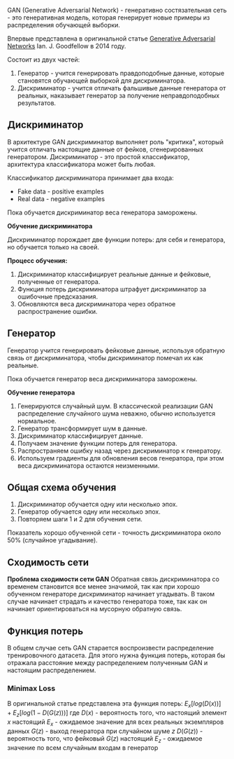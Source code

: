 GAN (Generative Adversarial Network) - генеративно состязательная сеть - это генеративная модель, которая генерирует новые примеры из распределения обучающей выборки.

Впервые представлена в оригинальной статье [Generative Adversarial Networks](https://arxiv.org/abs/1406.2661) Ian. J. Goodfellow в 2014 году. 

Состоит из двух частей:

1. Генератор - учится генерировать правдоподобные данные, которые становятся обучающей выборкой для дискриминатора.
2. Дискриминатор - учится отличать фальшивые данные генератора от реальных, наказывает генератор за получение неправдоподобных результатов.

## Дискриминатор

В архитектуре GAN дискриминатор выполняет роль "критика", который учится отличать настоящие данные от фейков, сгенерированных генератором. Дискриминатор - это простой классификатор, архитектура классификатора может быть любая.

Классификатор дискриминатора принимает два входа:
- Fake data - positive examples
- Real data - negative examples

Пока обучается дискриминатор веса генератора заморожены.

**Обучение дискриминатора**

Дискриминатор порождает две функции потерь: для себя и генератора, но обучается только на своей.

**Процесс обучения:**
1. Дискриминатор классифицирует реальные данные и фейковые, полученные от генератора.
2. Функция потерь дискриминатора штрафует дискриминатор за ошибочные предсказания.
3. Обновляются веса дискриминатора через обратное распространение ошибки.

## Генератор

Генератор учится генерировать фейковые данные, используя обратную связь от дискриминатора, чтобы дискриминатор помечал их как реальные.

Пока обучается генератор веса дискриминатора заморожены.

**Обучение генератора**

1. Генерируются случайный шум. В классической реализации GAN распределение случайного шума неважно, обычно используется нормальное.
2. Генератор трансформирует шум в данные.
3. Дискриминатор классифицирует данные.
4. Получаем значение функции потерь для генератора.
5. Распространяем ошибку назад через дискриминатор к генератору.
6. Используем градиенты для обновления весов генератора, при этом веса дискриминатора остаются неизменными.

## Общая схема обучения

1. Дискриминатор обучается одну или несколько эпох.
2. Генератор обучается одну или несколько эпох.
3. Повторяем шаги 1 и 2 для обучения сети.

Показатель хорошо обученной сети - точность дискриминатора около 50% (случайное угадывание).

## Сходимость сети

**Проблема сходимости сети GAN** 
Обратная связь дискриминатора со временем становится все менее значимой, так как при хорошо обученном генераторе дискриминатор начинает угадывать. В таком случае начинает страдать и качество генератора тоже, так как он начинает ориентироваться на мусорную обратную связь.

## Функция потерь

В общем случае сеть GAN старается воспроизвести распределение тренировочного датасета. Для этого нужна функция потерь, которая бы отражала расстояние между распределением полученным GAN и настоящим распределением.

### Minimax Loss

В оригинальной статье представлена эта функция потерь:
$E_x[log(D(x))]+E_z[log(1-D(G(z)))]$ где
$D(x)$  - вероятность того, что настоящий элемент $x$ настоящий
$E_x$ - ожидаемое значение для всех реальных экземпляров данных
$G(z)$ - выход генератора при случайном шуме $z$
$D(G(z))$ - вероятность того, что фейковый $G(z)$ настоящий
$E_z$ - ожидаемое значение по всем случайным входам в генератор

